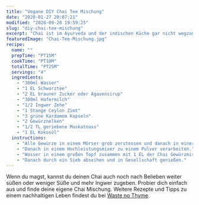 ```yaml
---
title: "Vegane DIY Chai Tee Mischung"
date: "2020-01-27 20:07:21"
modified: "2020-09-20 19:59:25"
slug: "diy-chai-tee-mischung"
excerpt: "Chai ist im Ayurveda und der indischen Küche gar nicht wegzudenken. Ein Essen mit der Familie oder guten Freunden, startet immer mit einer Runde Chai. "
featuredImage: "Chai-Tee-Mischung.jpg"
recipe:
  name: ""
  prepTime: "PT15M"
  cookTime: "PT10M"
  totalTime: "PT25M"
  servings: "4"
  ingredients:
    - "300ml Wasser"
    - "1 EL Schwarztee"
    - "2 EL brauner Zucker oder Agavensirup"
    - "300ml Hafermilch"
    - "1/2 Ingwer Zehe"
    - "1 Stange Ceylon Zimt"
    - "3 grüne Kardamom Kapseln"
    - "2 Gewürznelken"
    - "1/2 TL geriebene Muskatnuss"
    - "1 EL Kokosöl"
  instructions:
    - "Alle Gewürze in einem Mörser grob zerstossen und danach in einer beschichteten Pfanne in 1 EL Kokosöl anbraten, bis die Mischung fein duftet. Vorsichtig, nicht zu heiß werden lassen, sonst verbrennen die Gewürze und du bekommst einen kohligen Nachgeschmack."
    - "Danach in einem Hochleistungsmixer zu einem Pulver verarbeiten."
    - "Wasser in einem großen Topf zusammen mit 1 EL der Chai Gewürzmischung zum Kochen bringen. Schwarztee und Hafermilch einrühren und 10 Minuten ganz leicht köcheln lassen."
    - "Danach durch ein Sieb abseihen und in Gesellschaft genießen."
---
```


Wenn du magst, kannst du deinen Chai auch noch nach Belieben weiter süßen oder weniger Süße und mehr Ingwer zugeben. Probier dich einfach aus und finde deine eigene Chai Mischung. Weitere Rezepte und Tipps zu einem nachhaltigen Leben findest du bei [Waste no Thyme](https://wastenothyme.com).